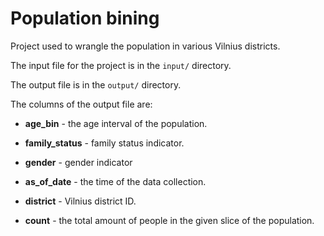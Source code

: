 # Population bining

Project used to wrangle the population in various Vilnius districts. 

The input file for the project is in the `input/` directory.

The output file is in the `output/` directory. 

The columns of the output file are: 

* **age_bin** - the age interval of the population.

* **family_status** - family status indicator. 

* **gender** - gender indicator 

* **as_of_date** - the time of the data collection.

* **district** - Vilnius district ID. 

* **count** - the total amount of people in the given slice of the population.